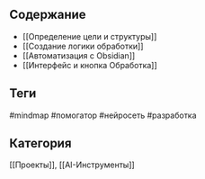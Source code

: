 
## Содержание
- [[Определение цели и структуры]]
- [[Создание логики обработки]]
- [[Автоматизация с Obsidian]]
- [[Интерфейс и кнопка Обработка]]

## Теги
#mindmap #помогатор #нейросеть #разработка

## Категория
[[Проекты]], [[AI-Инструменты]]
